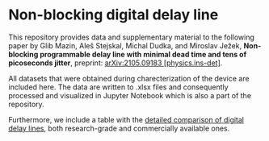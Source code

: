 # Non-blocking digital delay line

This repository provides data and supplementary material to the following paper by Glib Mazin, Aleš Stejskal, Michal Dudka, and Miroslav Ježek,
**Non-blocking programmable delay line with minimal dead time and tens of picoseconds jitter**, preprint: [arXiv:2105.09183 [physics.ins-det]](https://arxiv.org/abs/2105.09183).

All datasets that were obtained during charecterization of the device are included here. The data are written to .xlsx files and consequently processed and visualized in Jupyter Notebook which is also a part of the repository.

Furthermore, we include a table with the [detailed comparison of digital delay lines](https://link), both research-grade and commercially available ones.
